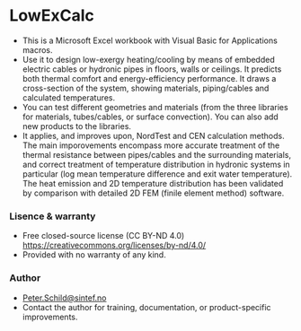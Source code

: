 # LowExCalc
- This is a Microsoft Excel workbook with Visual Basic for Applications macros.
- Use it to design low-exergy heating/cooling by means of embedded electric cables or hydronic pipes in floors, walls or ceilings. It predicts both thermal comfort and energy-efficiency performance. It draws a cross-section of the system, showing materials, piping/cables and calculated temperatures. 
- You can test different geometries and materials (from the three libraries for materials, tubes/cables, or surface convection). You can also add new products to the libraries.
- It applies, and improves upon, NordTest and CEN calculation methods. The main imporovements encompass more accurate treatment of the  thermal resistance between pipes/cables and the surrounding materials, and correct treatment of temperature distribution in hydronic systems in particular (log mean temperature difference and exit water temperature). The heat emission and 2D temperature distribution has been validated by comparison with detailed 2D FEM (finile element method) software.

### Lisence & warranty
- Free closed-source license (CC BY-ND 4.0) https://creativecommons.org/licenses/by-nd/4.0/
- Provided with no warranty of any kind.

### Author
- Peter.Schild@sintef.no
- Contact the author for training, documentation, or product-specific improvements.

